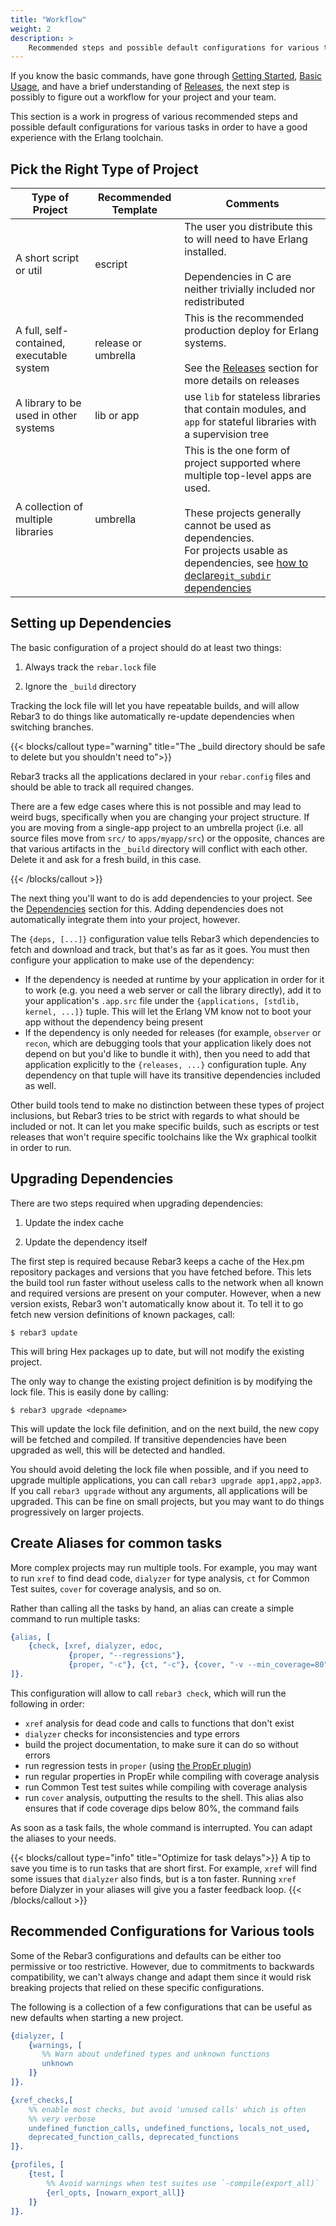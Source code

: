 ```yaml
---
title: "Workflow"
weight: 2
description: >
    Recommended steps and possible default configurations for various tasks.
---
```


If you know the basic commands, have gone through [Getting Started](/docs/getting-started), [Basic Usage](/docs/basic_usage), and have a brief understanding of [Releases](/docs/deployment/releases), the next step is possibly to figure out a workflow for your project and your team.

This section is a work in progress of various recommended steps and possible default configurations for various tasks in order to have a good experience with the Erlang toolchain.

## Pick the Right Type of Project

|Type of Project|Recommended Template|Comments|
|----|----|----|
|A short script or util|escript|The user you distribute this to will need to have Erlang installed.<br><br>Dependencies in C are neither trivially included nor redistributed|
|A full, self-contained, executable system|release or umbrella|This is the recommended production deploy for Erlang systems.<br><br>See the [Releases](/docs/deployment/releases) section for more details on releases|
|A library to be used in other systems|lib or app|use `lib` for stateless libraries that contain modules, and `app` for stateful libraries with a supervision tree|
|A collection of multiple libraries|umbrella|This is the one form of project supported where multiple top-level apps are used.<br><br>These projects generally cannot be used as dependencies.<br>For projects usable as dependencies, see [how to declare`git_subdir` dependencies](/docs/configuration/dependencies/#declaring-dependencies)|

## Setting up Dependencies

The basic configuration of a project should do at least two things:

1. Always track the `rebar.lock` file

2. Ignore the `_build` directory

Tracking the lock file will let you have repeatable builds, and will allow Rebar3 to do things like automatically re-update dependencies when switching branches.

{{< blocks/callout type="warning" title="The _build directory should be safe to delete but you shouldn't need to">}}

Rebar3 tracks all the applications declared in your `rebar.config` files and should be able to track all required changes.

There are a few edge cases where this is not possible and may lead to weird bugs, specifically when you are changing your project structure. If you are moving from a single-app project to an umbrella project (i.e. all source files move from `src/` to `apps/myapp/src`) or the opposite, chances are that various artifacts in the `_build` directory will conflict with each other. Delete it and ask for a fresh build, in this case.

{{< /blocks/callout >}}

The next thing you'll want to do is add dependencies to your project. See the [Dependencies](/docs/configuration/dependencies) section for this. Adding dependencies does not automatically integrate them into your project, however.

The `{deps, [...]}` configuration value tells Rebar3 which dependencies to fetch and download and track, but that's as far as it goes. You must then configure your application to make use of the dependency:

- If the dependency is needed at runtime by your application in order for it to work (e.g. you need a web server or call the library directly), add it to your application's `.app.src` file under the `{applications, [stdlib, kernel, ...]}` tuple. This will let the Erlang VM know not to boot your app without the dependency being present
- If the dependency is only needed for releases (for example, `observer` or `recon`, which are debugging tools that your application likely does not depend on but you'd like to bundle it with), then you need to add that application explicitly to the `{releases, ...}` configuration tuple. Any dependency on that tuple will have its transitive dependencies included as well.

Other build tools tend to make no distinction between these types of project inclusions, but Rebar3 tries to be strict with regards to what should be included or not. It can let you make specific builds, such as escripts or test releases that won't require specific toolchains like the Wx graphical toolkit in order to run.

## Upgrading Dependencies

There are two steps required when upgrading dependencies:

1. Update the index cache

2. Update the dependency itself

The first step is required because Rebar3 keeps a cache of the Hex.pm repository packages and versions that you have fetched before. This lets the build tool run faster without useless calls to the network when all known and required versions are present on your computer. However, when a new version exists, Rebar3 won't automatically know about it. To tell it to go fetch new version definitions of known packages, call:

```shell
$ rebar3 update
```

This will bring Hex packages up to date, but will not modify the existing project.

The only way to change the existing project definition is by modifying the lock file. This is easily done by calling:

```shell
$ rebar3 upgrade <depname>
```

This will update the lock file definition, and on the next build, the new copy will be fetched and compiled. If transitive dependencies have been upgraded as well, this will be detected and handled.

You should avoid deleting the lock file when possible, and if you need to upgrade multiple applications, you can call `rebar3 upgrade app1,app2,app3`. If you call `rebar3 upgrade` without any arguments, all applications will be upgraded. This can be fine on small projects, but you may want to do things progressively on larger projects.

## Create Aliases for common tasks

More complex projects may run multiple tools. For example, you may want to run `xref` to find dead code, `dialyzer` for type analysis, `ct` for Common Test suites, `cover` for coverage analysis, and so on.

Rather than calling all the tasks by hand, an alias can create a simple command to run multiple tasks:

```erlang
{alias, [
    {check, [xref, dialyzer, edoc,
             {proper, "--regressions"},
             {proper, "-c"}, {ct, "-c"}, {cover, "-v --min_coverage=80"}]}
]}.
```

This configuration will allow to call `rebar3 check`, which will run the following in order:

- `xref` analysis for dead code and calls to functions that don't exist
- `dialyzer` checks for inconsistencies and type errors
- build the project documentation, to make sure it can do so without errors
- run regression tests in `proper` (using [the PropEr plugin](/docs/configuration/plugins/#proper))
- run regular properties in PropEr while compiling with coverage analysis
- run Common Test test suites while compiling with coverage analysis
- run `cover` analysis, outputting the results to the shell. This alias also ensures that if code coverage dips below 80%, the command fails

As soon as a task fails, the whole command is interrupted. You can adapt the aliases to your needs.

{{< blocks/callout type="info" title="Optimize for task delays">}}
A tip to save you time is to run tasks that are short first. For example, `xref` will find some issues that `dialyzer` also finds, but is a ton faster. Running `xref` before Dialyzer in your aliases will give you a faster feedback loop.
{{< /blocks/callout >}}

## Recommended Configurations for Various tools

Some of the Rebar3 configurations and defaults can be either too permissive or too restrictive. However, due to commitments to backwards compatibility, we can't always change and adapt them since it would risk breaking projects that relied on these specific configurations.

The following is a collection of a few configurations that can be useful as new defaults when starting a new project.

```erlang
{dialyzer, [
    {warnings, [
       %% Warn about undefined types and unknown functions
       unknown
    ]}
]}.

{xref_checks,[
    %% enable most checks, but avoid 'unused calls' which is often
    %% very verbose
    undefined_function_calls, undefined_functions, locals_not_used,
    deprecated_function_calls, deprecated_functions
]}.

{profiles, [
    {test, [
        %% Avoid warnings when test suites use `-compile(export_all)`
        {erl_opts, [nowarn_export_all]}
    ]}
]}.
```
